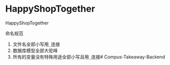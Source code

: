 # HappyShopTogether
HappyShopTogether

命名规范
1. 文件名全部小写用`_`连接
2. 数据库模型全部大驼峰
3. 所有的变量没有特殊用途全部小写且用`_`连接# Compus-Takeaway-Backend
